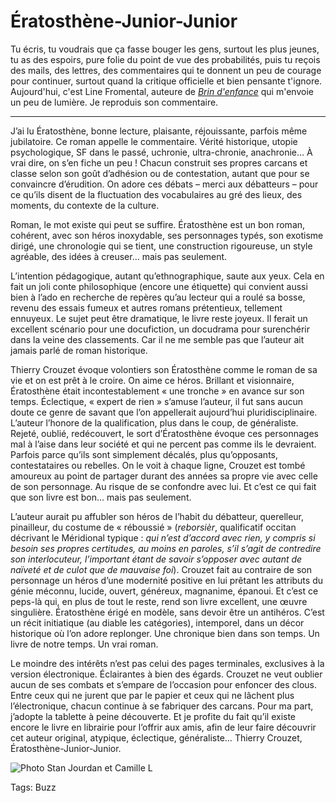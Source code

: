# Ératosthène-Junior-Junior

Tu écris, tu voudrais que ça fasse bouger les gens, surtout les plus jeunes, tu as des espoirs, pure folie du point de vue des probabilités, puis tu reçois des mails, des lettres, des commentaires qui te donnent un peu de courage pour continuer, surtout quand la critique officielle et bien pensante t'ignore. Aujourd'hui, c'est Line Fromental, auteure de [*Brin d'enfance*](http://www.biblioblog.fr/post/2010/07/30/Brins-d-enfance-Line-Fromental) qui m'envoie un peu de lumière. Je reproduis son commentaire.

---

J’ai lu Ératosthène, bonne lecture, plaisante, réjouissante, parfois même jubilatoire. Ce roman appelle le commentaire. Vérité historique, utopie psychologique, SF dans le passé, uchronie, ultra-chronie, anachronie… À vrai dire, on s’en fiche un peu ! Chacun construit ses propres carcans et classe selon son goût d’adhésion ou de contestation, autant que pour se convaincre d’érudition. On adore ces débats – merci aux débatteurs – pour ce qu’ils disent de la fluctuation des vocabulaires au gré des lieux, des moments, du contexte de la culture.

Roman, le mot existe qui peut se suffire. Ératosthène est un bon roman, cohérent, avec son héros inoxydable, ses personnages typés, son exotisme dirigé, une chronologie qui se tient, une construction rigoureuse, un style agréable, des idées à creuser… mais pas seulement.

L’intention pédagogique, autant qu’ethnographique, saute aux yeux. Cela en fait un joli conte philosophique (encore une étiquette) qui convient aussi bien à l’ado en recherche de repères qu’au lecteur qui a roulé sa bosse, revenu des essais fumeux et autres romans prétentieux, tellement ennuyeux. Le sujet peut être dramatique, le livre reste joyeux. Il ferait un excellent scénario pour une docufiction, un docudrama pour surenchérir dans la veine des classements. Car il ne me semble pas que l’auteur ait jamais parlé de roman historique.

Thierry Crouzet évoque volontiers son Ératosthène comme le roman de sa vie et on est prêt à le croire. On aime ce héros. Brillant et visionnaire, Ératosthène était incontestablement « une tronche » en avance sur son temps. Éclectique, « expert de rien » s’amuse l’auteur, il fut sans aucun doute ce genre de savant que l’on appellerait aujourd’hui pluridisciplinaire. L’auteur l’honore de la qualification, plus dans le coup, de généraliste. Rejeté, oublié, redécouvert, le sort d’Ératosthène évoque ces personnages mal à l’aise dans leur société et qui ne percent pas comme ils le devraient. Parfois parce qu’ils sont simplement décalés, plus qu’opposants, contestataires ou rebelles. On le voit à chaque ligne, Crouzet est tombé amoureux au point de partager durant des années sa propre vie avec celle de son personnage. Au risque de se confondre avec lui. Et c’est ce qui fait que son livre est bon… mais pas seulement.

L’auteur aurait pu affubler son héros de l’habit du débatteur, querelleur, pinailleur, du costume de « réboussié » (*reborsièr*, qualificatif occitan décrivant le Méridional typique : *qui n’est d’accord avec rien, y compris si besoin ses propres certitudes, au moins en paroles, s’il s’agit de contredire son interlocuteur, l’important étant de savoir s’opposer avec autant de naïveté et de culot que de mauvaise foi*). Crouzet fait au contraire de son personnage un héros d’une modernité positive en lui prêtant les attributs du génie méconnu, lucide, ouvert, généreux, magnanime, épanoui. Et c’est ce peps-là qui, en plus de tout le reste, rend son livre excellent, une œuvre singulière. Ératosthène érigé en modèle, sans devoir être un antihéros. C’est un récit initiatique (au diable les catégories), intemporel, dans un décor historique où l’on adore replonger. Une chronique bien dans son temps. Un livre de notre temps. Un vrai roman.

Le moindre des intérêts n’est pas celui des pages terminales, exclusives à la version électronique. Éclairantes à bien des égards. Crouzet ne veut oublier aucun de ses combats et s’empare de l’occasion pour enfoncer des clous. Entre ceux qui ne jurent que par le papier et ceux qui ne lâchent plus l’électronique, chacun continue à se fabriquer des carcans. Pour ma part, j’adopte la tablette à peine découverte. Et je profite du fait qu’il existe encore le livre en librairie pour l’offrir aux amis, afin de leur faire découvrir cet auteur original, atypique, éclectique, généraliste… Thierry Crouzet, Ératosthène-Junior-Junior.

![Photo Stan Jourdan et Camille L](http://blog.tcrouzet.comhttps://tcrouzet.com/images_tc/2014/10/stan-panthe.jpg)



Tags: Buzz